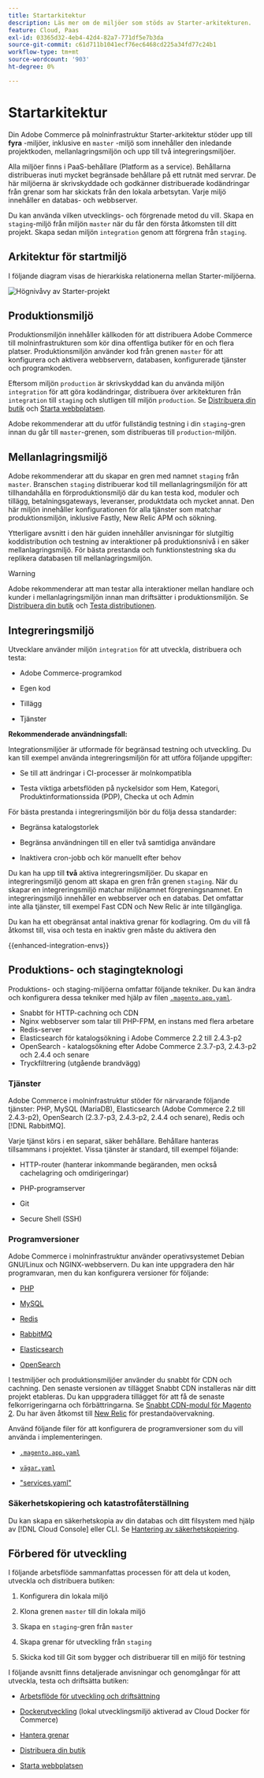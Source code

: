 ```yaml
---
title: Startarkitektur
description: Läs mer om de miljöer som stöds av Starter-arkitekturen.
feature: Cloud, Paas
exl-id: 03365d32-4eb4-42d4-82a7-771df5e7b3da
source-git-commit: c61d711b1041ecf76ec6468cd225a34fd77c24b1
workflow-type: tm+mt
source-wordcount: '903'
ht-degree: 0%

---
```


# Startarkitektur

Din Adobe Commerce på molninfrastruktur Starter-arkitektur stöder upp till **fyra** -miljöer, inklusive en `master` -miljö som innehåller den inledande projektkoden, mellanlagringsmiljön och upp till två integreringsmiljöer.

Alla miljöer finns i PaaS-behållare (Platform as a service). Behållarna distribueras inuti mycket begränsade behållare på ett rutnät med servrar. De här miljöerna är skrivskyddade och godkänner distribuerade kodändringar från grenar som har skickats från den lokala arbetsytan. Varje miljö innehåller en databas- och webbserver.

Du kan använda vilken utvecklings- och förgrenade metod du vill. Skapa en `staging`-miljö från miljön `master` när du får den första åtkomsten till ditt projekt. Skapa sedan miljön `integration` genom att förgrena från `staging`.

## Arkitektur för startmiljö

I följande diagram visas de hierarkiska relationerna mellan Starter-miljöerna.

![Högnivåvy av Starter-projekt](../../assets/starter/architecture.png)

## Produktionsmiljö

Produktionsmiljön innehåller källkoden för att distribuera Adobe Commerce till molninfrastrukturen som kör dina offentliga butiker för en och flera platser. Produktionsmiljön använder kod från grenen `master` för att konfigurera och aktivera webbservern, databasen, konfigurerade tjänster och programkoden.

Eftersom miljön `production` är skrivskyddad kan du använda miljön `integration` för att göra kodändringar, distribuera över arkitekturen från `integration` till `staging` och slutligen till miljön `production`. Se [Distribuera din butik](../deploy/staging-production.md) och [Starta webbplatsen](../launch/overview.md).

Adobe rekommenderar att du utför fullständig testning i din `staging`-gren innan du går till `master`-grenen, som distribueras till `production`-miljön.

## Mellanlagringsmiljö

Adobe rekommenderar att du skapar en gren med namnet `staging` från `master`. Branschen `staging` distribuerar kod till mellanlagringsmiljön för att tillhandahålla en förproduktionsmiljö där du kan testa kod, moduler och tillägg, betalningsgateways, leveranser, produktdata och mycket annat. Den här miljön innehåller konfigurationen för alla tjänster som matchar produktionsmiljön, inklusive Fastly, New Relic APM och sökning.

Ytterligare avsnitt i den här guiden innehåller anvisningar för slutgiltig koddistribution och testning av interaktioner på produktionsnivå i en säker mellanlagringsmiljö. För bästa prestanda och funktionstestning ska du replikera databasen till mellanlagringsmiljön.

>[!WARNING]
>
>Adobe rekommenderar att man testar alla interaktioner mellan handlare och kunder i mellanlagringsmiljön innan man driftsätter i produktionsmiljön. Se [Distribuera din butik](../deploy/staging-production.md) och [Testa distributionen](../test/staging-and-production.md).

## Integreringsmiljö

Utvecklare använder miljön `integration` för att utveckla, distribuera och testa:

- Adobe Commerce-programkod

- Egen kod

- Tillägg

- Tjänster

**Rekommenderade användningsfall:**

Integrationsmiljöer är utformade för begränsad testning och utveckling. Du kan till exempel använda integreringsmiljön för att utföra följande uppgifter:

- Se till att ändringar i CI-processer är molnkompatibla

- Testa viktiga arbetsflöden på nyckelsidor som Hem, Kategori, Produktinformationssida (PDP), Checka ut och Admin

För bästa prestanda i integreringsmiljön bör du följa dessa standarder:

- Begränsa katalogstorlek

- Begränsa användningen till en eller två samtidiga användare

- Inaktivera cron-jobb och kör manuellt efter behov

Du kan ha upp till **två** aktiva integreringsmiljöer. Du skapar en integreringsmiljö genom att skapa en gren från grenen `staging`. När du skapar en integreringsmiljö matchar miljönamnet förgreningsnamnet. En integreringsmiljö innehåller en webbserver och en databas. Det omfattar inte alla tjänster, till exempel Fast CDN och New Relic är inte tillgängliga.

Du kan ha ett obegränsat antal inaktiva grenar för kodlagring. Om du vill få åtkomst till, visa och testa en inaktiv gren måste du aktivera den

{{enhanced-integration-envs}}

## Produktions- och stagingteknologi

Produktions- och staging-miljöerna omfattar följande tekniker. Du kan ändra och konfigurera dessa tekniker med hjälp av filen [`.magento.app.yaml`](../application/configure-app-yaml.md).

- Snabbt för HTTP-cachning och CDN
- Nginx webbserver som talar till PHP-FPM, en instans med flera arbetare
- Redis-server
- Elasticsearch för katalogsökning i Adobe Commerce 2.2 till 2.4.3-p2
- OpenSearch - katalogsökning efter Adobe Commerce 2.3.7-p3, 2.4.3-p2 och 2.4.4 och senare
- Tryckfiltrering (utgående brandvägg)

### Tjänster

Adobe Commerce i molninfrastruktur stöder för närvarande följande tjänster: PHP, MySQL (MariaDB), Elasticsearch (Adobe Commerce 2.2 till 2.4.3-p2), OpenSearch (2.3.7-p3, 2.4.3-p2, 2.4.4 och senare), Redis och [!DNL RabbitMQ].

Varje tjänst körs i en separat, säker behållare. Behållare hanteras tillsammans i projektet. Vissa tjänster är standard, till exempel följande:

- HTTP-router (hanterar inkommande begäranden, men också cachelagring och omdirigeringar)

- PHP-programserver

- Git

- Secure Shell (SSH)

### Programversioner

Adobe Commerce i molninfrastruktur använder operativsystemet Debian GNU/Linux och NGINX-webbservern. Du kan inte uppgradera den här programvaran, men du kan konfigurera versioner för följande:

- [PHP](../application/php-settings.md)

- [MySQL](../services/mysql.md)

- [Redis](../services/redis.md)

- [RabbitMQ](../services/rabbitmq.md)

- [Elasticsearch](../services/elasticsearch.md)

- [OpenSearch](../services/opensearch.md)

I testmiljöer och produktionsmiljöer använder du snabbt för CDN och cachning. Den senaste versionen av tillägget Snabbt CDN installeras när ditt projekt etableras. Du kan uppgradera tillägget för att få de senaste felkorrigeringarna och förbättringarna. Se [Snabbt CDN-modul för Magento 2](https://github.com/fastly/fastly-magento2). Du har även åtkomst till [New Relic](../monitor/account-management.md) för prestandaövervakning.

Använd följande filer för att konfigurera de programversioner som du vill använda i implementeringen.

- [`.magento.app.yaml`](../application/configure-app-yaml.md)

- [`vägar.yaml`](../routes/routes-yaml.md)

- [&quot;services.yaml&quot;](../services/services-yaml.md)

### Säkerhetskopiering och katastrofåterställning

Du kan skapa en säkerhetskopia av din databas och ditt filsystem med hjälp av [!DNL Cloud Console] eller CLI. Se [Hantering av säkerhetskopiering](../storage/snapshots.md).

## Förbered för utveckling

I följande arbetsflöde sammanfattas processen för att dela ut koden, utveckla och distribuera butiken:

1. Konfigurera din lokala miljö

1. Klona grenen `master` till din lokala miljö

1. Skapa en `staging`-gren från `master`

1. Skapa grenar för utveckling från `staging`

1. Skicka kod till Git som bygger och distribuerar till en miljö för testning

I följande avsnitt finns detaljerade anvisningar och genomgångar för att utveckla, testa och driftsätta butiken:

- [Arbetsflöde för utveckling och driftsättning](starter-develop-deploy-workflow.md)

- [Dockerutveckling](../dev-tools/cloud-docker.md) (lokal utvecklingsmiljö aktiverad av Cloud Docker för Commerce)

- [Hantera grenar](../project/console-branches.md)

- [Distribuera din butik](../deploy/staging-production.md)

- [Starta webbplatsen](../launch/overview.md)
